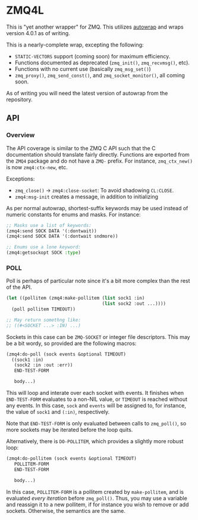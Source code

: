 # ZMQ4L

This is "yet another wrapper" for ZMQ.  This utilizes
[autowrap](https://github.com/rpav/cl-autowrap) and wraps version
4.0.1 as of writing.

This is a nearly-complete wrap, excepting the following:

* `STATIC-VECTORS` support (coming soon) for maximum efficiency.
* Functions documented as deprecated (`zmq_init()`, `zmq_recvmsg()`,
  etc).
* Functions with no current use (basically `zmq_msg_set()`)
* `zmq_proxy()`, `zmq_send_const()`, and `zmq_socket_monitor()`, all
  coming soon.

As of writing you will need the latest version of autowrap from the
repository.

## API

### Overview

The API coverage is similar to the ZMQ C API such that the C
documentation should translate fairly directly.  Functions are
exported from the `ZMQ4` package and do not have a `ZMQ-` prefix.
For instance, `zmq_ctx_new()` is now `zmq4:ctx-new`, etc.

Exceptions:

* `zmq_close()` -> `zmq4:close-socket`: To avoid shadowing `CL:CLOSE`.
* `zmq4:msg-init` creates a message, in addition to initializing

As per normal autowrap, shortest-suffix keywords may be used instead
of numeric constants for enums and masks.  For instance:

```lisp
;; Masks use a list of keywords:
(zmq4:send SOCK DATA '(:dontwait))
(zmq4:send SOCK DATA '(:dontwait sndmore))

;; Enums use a lone keyword:
(zmq4:getsockopt SOCK :type)
```

### POLL

Poll is perhaps of particular note since it's a bit more complex than
the rest of the API.

```lisp
(let ((pollitem (zmq4:make-pollitem (list sock1 :in)
                                    (list sock2 :out ...))))
  (poll pollitem TIMEOUT))

;; May return somethng like:
;; ((#<SOCKET ...> :IN) ...)
```

Sockets in this case can be `ZMQ-SOCKET` or integer file descriptors.
This may be a bit wordy, so provided are the following macros:

```lisp
(zmq4:do-poll (sock events &optional TIMEOUT)
  ((sock1 :in)
   (sock2 :in :out :err))
   END-TEST-FORM

   body...)
```

This will loop and interate over each socket with events.  It finishes
when `END-TEST-FORM` evaluates to a non-NIL value, or `TIMEOUT` is
reached without any events.  In this case, `sock` and `events` will be
assigned to, for instance, the value of `sock1` and `(:in)`,
respectively.

Note that `END-TEST-FORM` is only evaluated between calls to
`zmq_poll()`, so more sockets may be iterated before the loop quits.

Alternatively, there is `DO-POLLITEM`, which provides a slightly more
robust loop:

```lisp
(zmq4:do-pollitem (sock events &optional TIMEOUT)
   POLLITEM-FORM
   END-TEST-FORM

   body...)
```

In this case, `POLLITEM-FORM` is a pollitem created by `make-pollitem`, and
is evaluated *every iteration* before `zmq_poll()`.  Thus, you may use
a variable and reassign it to a new pollitem, if for instance you wish
to remove or add sockets.  Otherwise, the semantics are the same.
